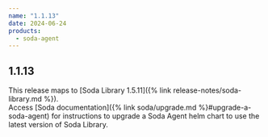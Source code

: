 ```yaml
---
name: "1.1.13"
date: 2024-06-24
products:
  - soda-agent
---
```

## 1.1.13

This release maps to [Soda Library 1.5.11]({% link release-notes/soda-library.md %}). <br />
Access [Soda documentation]({% link soda/upgrade.md %}#upgrade-a-soda-agent) for instructions to upgrade a Soda Agent helm chart to use the latest version of Soda Library.